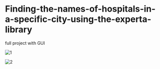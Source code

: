 # Finding-the-names-of-hospitals-in-a-specific-city-using-the-experta-library
full project with GUI


![1](https://github.com/OmniaEl-Sheikh/Finding-the-names-of-hospitals-in-a-specific-city-using-the-experta-library/assets/92062597/686043de-18c9-4589-9c6d-f74383378088)

![2](https://github.com/OmniaEl-Sheikh/Finding-the-names-of-hospitals-in-a-specific-city-using-the-experta-library/assets/92062597/edff0e04-a563-41b6-be06-a1c07799ede8)
